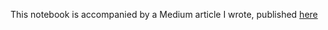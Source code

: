 This notebook is accompanied by a Medium article I wrote, published [here](https://medium.com/@alinedintino)
